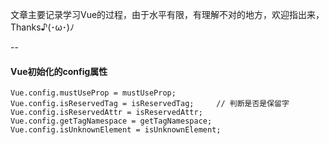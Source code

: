 文章主要记录学习Vue的过程，由于水平有限，有理解不对的地方，欢迎指出来，Thanks♪(･ω･)ﾉ

--

#### Vue初始化的config属性

```
Vue.config.mustUseProp = mustUseProp;
Vue.config.isReservedTag = isReservedTag;     // 判断是否是保留字
Vue.config.isReservedAttr = isReservedAttr;
Vue.config.getTagNamespace = getTagNamespace;
Vue.config.isUnknownElement = isUnknownElement;
```



